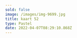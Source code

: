 ```yaml
---
sold: false
image: /images/img-9699.jpg
title: kaart 52
type: Pastel
date: 2022-04-07T08:29:10.868Z
---
```

